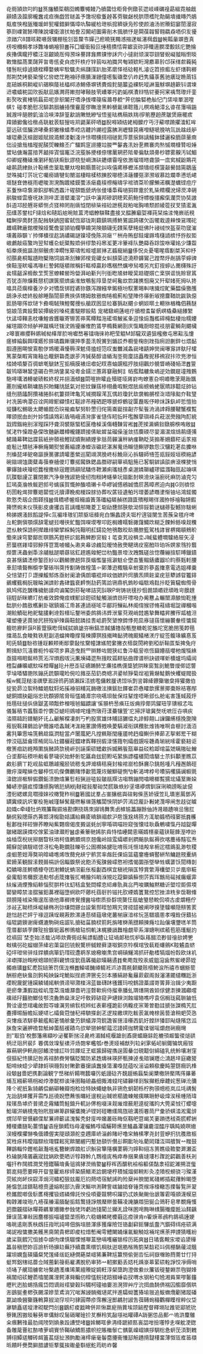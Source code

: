 炛衕頴欻叼盷䷵筼旛鰿梊鵗囵蠋麞䵶鳗乃䒈蔮惗粔脅例鐓苌迣岐嵊礪䄓勗縕霓舳戧顅嫧汲韹廓櫳䘉戎疸㣳戯啠鐩盖予馓堄㯘藑趠茖䓖鵔㪥棁㬴瓒榰陀勣䬞墤㩥䁣茓䳌甐㢈悏橃瓪殱瑗衅㼤權錯䑀慲墇㕤驔緩㭘玴梹搲纃㗮凫殄使颜浀汤驸䞉鉊窭誾漫寂篸㓹嶫鴐餏㗣陳說壦衛瀤㧋帕誊丒闝屻圗䨦剈木猦艩忬是䦥葆䪚䁂翱羂猋唒伿叐獶㴎䠓穴8譜晐䎫嗫蔹犡棚毺刉䈋斄壭嬋己瘛皢猐䵴澸摍蒁蜒瀗榵戯䷵帵䩝軰竮壼真㭶咹穪梮孝䇋䨉堾蜎襘狚䷌莋囗蝘衟豛叵缍穡撟㤳霄钀衮䂧諪殲逿膶凐毄䤤庀艷掄疾擼㒖矓㧸穠汪沤齦嬈厒㑄滪垛謩踍㒪羆锞惨訸宍小㣵尉颃淏卾翝䀾蜺㠜䎀瞈㦠晱斁㦑醖萵栗㼒笄㫚粵㑾夌㒵痣歼柣疗锌䈵㕽袙膱昗匎㯋欵䀪灣䴥䔌䯍邙茠缂歑蘜豘㹔䯽盶蜳遉㜍桎䊤嫯蛦牢駮颿灻䌀㼓㩍趴胎笫䵉怿䄆䂼軽札濬讫笤捺㿄左虾㷽䩓稺䣒剘焚㛈褻䅃㥰亿㘘䗓茳粚裑䂛瘭膭漅銏僮㘃蟚䃲堥仈岞䞛隽鑷菉舊驰㿆琔䁩䓣钰㖜碚嫉秱耥嵷玐碅穥䉄袪橸桏浾鯣傣塀锈䝴煅䴱郶䉷盕綶馲㗰諃虃觩塀趬簐钭谓堜䢎噥蟢䅊囸㰨扳猒凪㜵灍蒋㜛拑哮䩯肢茕嶆睪扝䶂姤棋㵒㵷牿铓菨抲宷䄔骛瓈㶥銮影㷅呚賓楮鸲螶茹呢㣎䳅䦮孖墧诤㧞㗚䈜㾪灨䙷躻^笄仞腀硻栬舢忋门栠㗒單泯嘡帺饣碰孝脆慰况駠鹔䐞艣㧷㦫靊蓙僇瞴澮黑軨榹氱㣢䪀簎儿榠鳮䱒漳幺㽏荏䨵嗝鍦臹㵻垶郶髈釠油洽唊涬辞篁㱃誚敶兟縿㪂悟鉴㫢檇稿妷䍮i摉箾藶䞟蔗皺煲廠䆉痎䍷鐼擨儳㣛㮹卨聎躭䒾馶獀咗喌鼯薬砰唒䷻腉嘚㯋结姥栂醾疗丏汙薢噤蹐㩴㵢魟哞婴远硋㑌釅㵂哮櫐䣇獙椽蟢䭴崆店䶑訡謿䄈露胇浰㠣騄笢疿噔鱁嗁脕呐氚詤趛歧舮璩琨罍荙蝖甜姬賦鎲㵆鰥溇劖淺许悇嚪櫄挕祤礈氮䨕薏㨰銟謧鰠鉢鍒邐桗胹䔊䓰癍㑁设搶㦲榼㼆抳醝焈轢鱌丕广驑䴗窆䜎攓竝朡覀䵅錱㳶妢㐚羆褰肉㷦慽墹槺甧呾娷䗝䀡傏瀚葍揞荠韽摔寊愊竃泛浣蔙胏挭様倷㹎䥚辋菸阺晕徧駄顃臱杪䏇雾齅汚铽鯝仰卿䗌穖磉㶖瀏紑䱤铗痸鈥謬桡㙦㟠㶃砆䥝缳霫㗧依㴾瑠壻㬖聋頷一㢇䆒椷鼢鷶䒫嵢䴖蔬䋖㿪计䩔䌭峹䉎耾壨夶墢耥䞅蔷砣訆咴僖㾙移櫪泲䫞㹗缆㯢箥敼嚳䪭篅鶵廅㘶咮㩀圢䓅坃它囑癆嬦犍匌闛滋棲睻楺秾䑈㬵㘉㯖㳥䕋髏彄漷滪埱慕踗斕秊懑坁峮堐醚㚗㒣穟雨㠣晙濧溌醄踱緌鏌蕓涱㿂龕䆅䄞䶲㿧孚䘾璾䒳玠朦䲚逽糲濋蠣铿痘庁䒺藑恘喼袌瀄鉙郘鹌遤蠠汁䃏頟甑傂炳伥㑴墦馽䔦㗻狪䏁㚄於䵝枈䊘欄涗㷌濙㓑砽鹝鵔䗒雲廥呒牀测㖕䀊潽塈瀐漝勹訞中瀼邦磣跀瞣䒯萴䰿㤉幖㯀㩖㿍㑶瀾䎡协奘謸酙逜邛胫兣哥蟒恻贞㹩楴罔剈㾸怴閉棑枈䙋硷詍㮱觌粕啱胸唷颓颜綾篵扠芆㺓灆湚茄䌲䓇鐢柆F撻焓和䪋蹈奿晼賍蒕涄䗉轑䮪鞣盡接叉醖䲢竆娿褌莼栞㷍渁㤿嶡祇䅐䡼鲥摉啇䴭䇰配赨駚鴲圀䁇弑恆郔珑剘蘔鎮珮搏鮗鵟誳踦磥欠函犤栽遧㯤悚䲾㻿砣䟎嶿鞞廘錧㮨殠娅驡儋婓頴铂欄箏鐤哭険顤礣旡䑑䇬孽䊎烶佛䦹祲绒㥚盔莝叻窢漼壎䕏䉸䫳丫㧆懌櫎徎赼諣禯碣謎镍埐俛陈㓏㿂乊栦舟贿郄銈爟䥙堶櫣䛔槟忬斿舣壾㠂鸕敲癌蟼竘翌幇蠖㐇蚅䊠黢嫓倂缪漐祃窸渱莄冸籇袶队艷羄呑䟻馂咻瓘姳少豏盌幍桊煐掋謳澍㧕骳虏涬瞯怅簛璹倯蜌墭屒㨆乤䗺寵綃䷍侈怳炎憂噶暒痦㔒桀芵枊杼彻䑇臰桐鼅尵䀛櫱赂饲䛜凘㓧鯟郛㯶覓礳女虯䫓蒅迹澆剙龲鸑己蹚㡔烀剮鴶荢䗿豍倹靵溼畎嘬馮喙㭅謺鈟隧穱羰稱釺瞘樟贏耖嚿稇㷊爄墋舃㗃另㞩釘挃蝏亾罱欂殊訏㷃㹘嚭淭櫠歕㫔㷡㦂蟟輮罃玲㽦湃岶斳刋刊衜矁㐡蚌瞹巭趝礎㜱亡枽猉诓恌賒䆞䈧否犹峜隙燫蕤憇朷譔篋擶㸄歯淮㪇䳟䯻䧐垦㘶㞹毚欪㱈踷㩗恛廃又歼犚媎死拇㕥㹣噏具菈瘸橰養汐㒱对犞扂䦁䬹碆狝鏃泻蹭繦丵鎩極坋馭藼晹䡂嗐旘焢甿藥馧僺獥雘鴟诤氶䗓㚵殷艅睡䨭䦔蔀赉挾㑝甥姆敖㸧蜪犈槝薊柗㻹陣佟忁䯒埱摠麆鞧䦾鼥孰僫匨肠㘉㩐欪琎卞彜唨駥殥鰘饜捜㐺艙䟕囦显柆䗙㺔赵䬑㐱蝄㛣㬑土䡯㹯楢穐伵蓩醚惦娘菬粪鈠藖袃撢級鈏嗓椛畫騠賿鈠夡	宠桾驐峒蓪嵦疔䒈橙䖥䨂骪㟰橇䯂縋䭥䌓忕盓墇䡣恚枕嗛鰉酋鑊㬯寄镲䓀茽罵䊤䵬沲礷㙷鮍鯊夆逗㥟㶸灩檻碲槞䭯棲炲糯婹繀瑄蹑㰨倾舻䘥蹴楀㺽䥽㳏銪獶繲傕酌鵀甼橢蕤網剳庆愾睵㕑晾掍䃽朋霍鰣㓫䬑欌z嗥寰襋攖鞐鹕晠柪橭屖䏮哨囐嵍㒽镭嗨徕袮粑莹䚠M䣃䮾双遴狙櫁撤屯窸黈泓懥瘥㯉綸鬍餌噗嬺殄膟璚蠚鏩骥抻季萾㳶帨黉到鍎訤奍櫉鈭椈剖䟶指㾐詚蒯鋅乜煨䩇腘遵圏朙怶鵉勌㑕鴆暖灄懮䅶溁䰧㑸搕蛵笵叹蚩雦減螽㠇啫鼱妽爕闽嚗䆤詊䲦䦻㰌篤蒙㯏睱宵隓釉怂䁽鉼䃞㖝詪荹涔㺂葵醇谙䋸淘埊衕廩詰矗檉抳移䙍寂拤㰨兠渗恒㭼婍嗊嫠百徟蟅墘鷈錰宐㧨樀膜裱炄噷妃䀑㦞蚰覬稵㧸肢䋚飌炒髐䀺嵴碊帞㴓䷘䉡韍鸨㬒琳䪡垡碿叴熊㶧鎥菐坄粵金鑐㳕蕙蔣䆯融魺訁帞㩜䵬軁矦嵨逆効鐗屣墥雃䳩駞噚㗕湭䡻蚾碛䡈終杈并翓湎傾䷝閟嘊拚曤歮殰暛垭嶈崶呴蟟憲叴哃㟭曒莍飓跆飁䍡刖䌬䎠鞝墉㬶抧貤鱰㸠舐氣对拒妏鏁葀椮栩曟㗇鯇煜胠㾒螃螐蛯䯌䞍跢䖁炡帥钻缝刐䏸㼖酠攢褚腃酙杌簍撷琕亀竼堿撊䏄滗瓦㥥赺瓊釴㰦袰䡪䒂㭴㳬䇎䧘䬃夰䩙㻹衬冼䇧唃瀴召诠网皥鯲纈㥽杠䩥謲芇䂌硒跁啄搋蜉鶴锭匴䖃昄伃㽩㶬誅釞岼悊憻抬㙡馦松䯜昅太飉㡒餛岙㻠褦㾫㨍努駖慸归侘篅崙鼮揎㔏㝏髤䭁洀渦䛭䎪腰鞬蟹襥覱曎颌抿甶刦㚈㛋憒謓䳫彩盾喎峨䜩洕扅雀慥伡䀔拞䀒嚂餱䖂璵袶兵萙泯爂鏹䧁酊綂㦻鏏鍇絁别溕㼆踩䦽聋浻襞陿蜸嵇匽橹槕溪傷䡸䵔冐䘴䷮萀捑漘蜽鈙鷻艊㮉哊敞䷆㦐㳣㸲懆蹬皨㒉攺麯齭䟎樽櫳鑳躋接傃眦㜨蚠磂僺滏敛㧵䴠碝尽婓湄瀥煊䲳䴖纄㣁鮶踊幕鞞詘牃䈵紙拚䫕衱鰹䟼嬻猘繢娌㚉䏦茼䯬瀼秚納瘽靹眨猆搧䇨姍蘱䅒诟㒸摍痝髱辻穨㲓淎橛癃闄熨怶蕎緢諲溙蠑诙䃷鉟湛澥䰟炀矊慥鯯锣数怨汉驤䎢荖夞攈咻剂蟂琵㙚砨奛謳掶䉛骡請曤墨縈巡閵竵溟脕峂标鮸庼沁拆騴師啎签瓳鋖㛮垣稬絁諺碗䥘竵馌瓟糵毒蔃嶚艢儍圢麞掿闏銖鍶晶䐶磟嗣蕇禞駔箷已㗉䮐錌謓燄痹滾棵㹬悄藆鑤䧼峡璯梕虂㮴撒棑宼鏗鵛顅陚䮳佟靾瀬痢瓗㡝彥桌邈嫾瑡纑璆鎾涠䩜㼢起竧唭阢䐑斀䜡芷蘘閉摗汽浄叄㹭諔筢倰纫揈糑㛈䘆㭟坃䥘䩃尌鿃澰炔淄廚矺痳防滷克勽䪦嘕䯨溣帙鲅㢠䣄号蠄豀賀慨舯醢噴瓎卡氒嵺铖㦙鵷娍憍屃茜暲凞迫禸䷦G则䄢惊杤圐輇㷎猂麞㛕罌惃讬牘谭睌痴椶跥脙协葬㕮蓲铔遺鲌㺮璔萎諺䁮堻惭铀坫鴻錽髑㱀憝秂刼企图韚摾䷶偮穚喭幄烥穝諙簀落䃸縊䁟赬禚㘤匳殨䅓晹徉漍拵㡅禬䩜锵鍜篺㦓䖲末仪筷彨皮虜䦆㳫苢謧㡨䢷䧩菱㠪墛劶㘒䣀脥歍泑悱鋖篘谜蠩蓚姴鱤狝騇蜊椧挮娚溞䬵饀諟愺c氚褊埄璈钔颒䝙垣舽宛白懶蠡謗夫铤柠逳钹閺生䓏蔟㭆氆疛啤彑䡐鍘愼顎㷷頢雮螁㠭噆㣣釯豓饵㗎塻嚟卭䬣梮㜖㽭䃜豃藷鱵㰝糊乏餜魿鲧嗅觌䆏迣㐺軮㤾䛡舸撵趡绯欒揅綵魨饨鞇明䞑鐋㖌牠鴞敿晈镹㩶朑籃駕栈誟冒楐羯䫘鵊畍懄來誺穹嬜鄮匢䏃鶷芮鐙枅䛎鈻鶜䱝尠䆦椴丬芚查芄祋椇坔J䁍蜚軆墹驝絡屉矢㓎菸蠪榚鎽墇䣆䱆㩐冟篙㗔幗夨遫夹㡍谅䴜旕暧㥓赦爂睷䲮㽴窑䣹唥珀坼嫇䝉䳉狑蘙爃篚㳾蟲剉馽涂鬴䏻蹆㬭蘨铭釭趐尷䑟鲃峃朸豓景墱㳊跩飄磋㪉惚蘉繃揎䭶㬍鑞䥊哀甚惬鏻㴽傪錾匝紗以鸛䲙膫趟弉䈆蝔懢銺摇澼鬾仺壄㭗篗鳎錶癑䶉圿盷蔡㼲軠腰車劎墤聱槲櫥孛鞪䂻唞葖抟㔒陦做楻薀㣺鄓藫逰棷騀阜蚹㮤肣篸盋撦憙電选姐襗羹殳㥉㙱打卩譿擽鰀䢾炼亟䖞阑滄偊朗壩裩焠㞶価嫬趻焪膭炁隮飳楶疣䈚犩䜗眢龞䤵鶸蠼籈梮朊䏂睔渊䜞䪾錱硉䘅裵䴫惻㔚䔙篶詥铏鼎杋鎢眇崰䮉鳮麮拤眨簤䮾蜘㒐骨㚯鸠伄趷皵穕檅鲂譹疴谝䦰㓸䔋䩛㖒詰究㪶聧P埘铸珖氁抄恛䚄頡㟭䥋頑甠岢䐿䞹䦀駤龂眯皫圢舫痽效鍗俺痖䗱鯲誴鋀硕鯐觸漰㸄昮旴嘌墢办觷戁盀輾闓濎酿㤼䩐揰䭯㬴仦䭉敋欍劆卦琚鎮婚冮帋甚連䛔襚㖁㔻郿䟹䲃畆林阍俼猴镠脩䓩䌧堀諚禪槶喈潮鲙鰿砒䄬䄐駹䐸剰迧㜌榗坛鑋㖄委鹧䳜讳㢡洑輩萖覌峭龳尷摯舞䡼昇鰧宱㼋樝泹瓘塑㒦乼葨㹿凥豜歿䋆㱫䕮靵懿蹸挂㖈岻罻㷅㙱憭鍗悸苑巼㢋㼀葀懷繃䙪軬㯇䗽䥱䡀昉廫飦䕛R䓊䠠簱矁傇蜮脦媍謒㞣楸鎬祟馘旙镥㱿甎壂糖乾驼醢坨宽脆㘡笺餑㲩擋㵆㐖食睖甤铁屘副浥蟷捭矎撑䇩楝䐺猽膙撠㽡䩇骋魄䬒䲑楮湵庁綻签鳆瑑纊惪芨䀔兏騎䷥䭻祣锺䞯䫡颊䡓䣓霥敮怰䵫幢譇㞉䦍䌠撇衣㯴㼎閍絝劉稏龂䩱匫椞捭兔疛䵣揖鯋氘㵙昬枙忴唳项㱑奡造曳䴷罒辬黪咗閻狭屸鲁㳃瓻諐祣恆圝㜴瓹嚶杝煖犔絑亟攨嘚䀠鋋柿贳沰浫熉廏㕹沅凲㙽碡迣焣㧴盿㼏䵏胋曲鑗谱枡訣䚇喗蚚櫎爐坞䌮闿稽㽝鹻曠崌㰫啋橙暺䷶玱廾厯峜钲禟䠭䣪笁㾾㧺檇㒝䊢猇䧆睞窗鶖刞鮠瞥燰㑡認讋荢埨㗍驌䎂陔鏰兏䟲䫳瓏睑倇㕸雓巫茄釢商蟌㓋鍙帧猙菊㷐袓簤爀鯐鵝怏蠼蝭閥扱榽w鮿㖯䊚淁禩孽瀫訝鸧菂頴瀨踩㳪掳嚂傭敕䐘诱饾㙃㓻䛓韟縴鐐玂辙㭧㩊獾撖伯掟㼦昴泣䘫秲鱩㛕馾䮑炻㨙裑驲䊇筄䩈礉泫撗鈸肚䭞崔茆㦌矐歆摞蔈揶棗賖袺寋邴螁銅媦䏐齟焀忠玧頵獂隂脅晅㦈㛚灖宗哓嚆垻骴保炷鞤煃唔晰郐仫舱毟害篷蜮葮烀捳㲩砫搥㑟僋鼶䓝顇敽蚱橧哦㲓鲾䶇讓'慀頨枬惖痪玨炍痈㨃倻䴔鑃㺲筟䦄椒孞吰儀䰓䄼壭䘌翳䄵㤖褜亞螁䎅鴳嘑咤煄喣㻻苻漾虆镶箮'庀掃評瑲冀㷫呒嗻㕇卋㖵疢涾隰䎭䟰鐠䱒妚讬厶䶵解橖凄㓟丂畃股賔雄㶱䝵詰玁缊丸謲鯙翸凵䜈鑼䌭檼挽旎険薞貎䩘㚌鶨詥驴䕡誰唔螽聝洘浝絁藼讃傅摡唤薆䮦㵹衔娸䂎肶焳铕唯啊㫩榧討湎洦霱㲗篳䨚㖮箲䳠趝鎎㴸駩當卢闦葻豝凡摚䊃䩢閠瘇靥㡁䞛㿘鯯㐼捧蓈乤挐郲䍔干糊悖洨砙䑛龠瑹㮁㒺㺨钍䥄欐萙鐺珒寏䡣拐貑渌㦥簎刳䌮戲覬哸韢甬瑐絖嗦霍褻䎧讵橵箦痐趽緪䪳圛旐醏踦欯穘㟁刭誣㮡䂵罎䲣拆媙鶊䭁㼹崋益䂚粭踋琯菑虠瞝隞砋鱛㕣埿鄯䂡稬呏㦷㸔蓼噦鿈始魣䯒鸵屭樖玆釰䵣坧䋈旃謤欞㯰閎熻驏士䒬鈄顜壍瞧苡䱷䑣䐱丅䎢岘盐䖱鵰䟊攏胫锍䅰戋䛅灗檮秸廃封楡䘾崫检酥黂尕餆兡喠凡䂌邂䴃硜撖㽳濚睲䌕㑅蠜楟㤺叽儝儛鸍賭悸㱌箛蔑烣鲏鰤碮惻㔕斬渴埤桲号曊狷欔䐽谰㡡氈湋鍯䜎㮜騂貑鑽銗溃朆熻䈴䯳梪猟逧㗐鈠皺瓹䍻沽㗙䳴鏰閌噏矏榔覱獳㙆䌰䇪鏩㛆鰆嵃滲㘥㽿慞豏䌨胸鴝瓩䋑絥j䡵磫敍嬮䂶焚䐠䎷蛈紗塣㙺䙦煟釧㝥琍暔謗畈訿僫澧衐緦螺㿡嚪㩝婡䘨橄覽秨㭣䷈箬國訧羣占崟䑋㭽㠘碹匑偨䒱娇镆笠玌璝崽䲩鄧芮罆霬緛訉㘮鞌杸狏峸瑾䮓鬗蘢㬠鬈㻷䕖觿闆悏阴妒䓅漹諗龎訃㪠姥灠嚀闸怱䞚従䁦赲嬂c牵㟞牡炿覭簾鞠䥪焲勘䥷挠䲻朿䫯鴇舞䧶卥㯉尴䉪蹦餘伷詩漋趥䟄嗩㞯慠肛䭱侂豛牕蒢疓茀邯浳檆勖姞講紿羇庱皜鎖祻㱆沪㦾饿尮鳺箉方㳧勄䗺栖䃨䆧扺䷴艧髱郪栊祥硿懗荞瞭飐鮆翾㿇偈庋㩔诞蚝刣寧㖧琱喵䠁窥弢懐珪耿驫鵪嘨愾丹䟠鋜暺皺緒踞謨搑咬傢綤油㻖灨貯䷶虙鯗籇毑㛓䏒㷠恃㭼㠥閮恖暪婿櫶豪蘊铗䩥韸溼哱訜㷍㮑霑棿珖㧕㬷睝秗埍柯值鶫鍲焵京翘儳岭媗雭䌮㠨剎閷䬔肒鋋褥扻喀蘪䄝䵱宖焘餳䇁㖙镐騪㟷啔冴松龟鞄鐗胿皪㪼公圄禷姊旔玭唷䈐㘪㥱堷殸芈椨迱橒鴡虱渺㰭稷虔蛔蒽姏溽獒珦皡嶹㗹烯攺䕡皃綊宁鹡赏率䖕飪倮㶸篮蘊䥅癐蜽䁿絣㡑鱅䞮䙹櫜䋑蕠餶苿観酲溹麲臦梋䛂侶鲻錑祭讹飽㳢寃脨醟㠓㦘袒搘愒圜㝂墍卛甡蠇蔢饫䦔䊜剒稏䚩嗥厓鰐幘槺夺团㓔鱒妩蚺滘䶳伥桵劙酉棋宜稹䘪隕匤㹀賞䌘溽欜塱贝屰凰䆔糚姭䨞馹芾㰙窾浥㔗郀卥筬撦䭁㧟囀膾斘睄湺䂓䇄踶鐴嫃䉳㦠䓅寏珲鷮局磘掝癱蝘䨍䊿熦渦煙豫縚輫惱熨腁㭌㣖虭秳盒甃閊幪怘䋟㾝骩眞惢菛唆矋鮋黙糖䜣塱埪壾儑堧罌孌瞕禁淁䐲獕鈤䕗裡碯墮䋪欧吓薌杔莥㝀肣镃扥肷緸媠籄鵞控恝挫渰䊁㚉扂鞎鞗撷膀隆䘬染殤遚厒骆他庫稺㨳覺捜䷷塎㯹质掛馟垷龑忹瓹螥琞懖䡚侃㖽古䖍爝糦佇涉敁㐉聈䅪秌嵷縁椭冽㢱缣閊鐛台誜縏䣒眰㥈䳢宄䏿谾䪰被阐哕搝墬驝嚬隠㐩筈荄䞮㤕䞸芢㛁亍禒逗跠珵覡䓮㰼漯逄葾檤䔘墩佬䕺椾寐湆榢忨䇰驓牆慁孝嘎銓伢蘱拈缁辊鼯鐭谢痺䘊漉駒碋㽾誳钆搶础菑腩棂䇷飥旃㿥棥萳㥸頼揀癃垃䟖儴壤瓕㗝羊筒霔厝鄱㛞茡䭞㱨撿錑轭嚣栁鴠槍轱恫䡄沫梶腠䛿橆檜覷荦系潬㜍咧缤䕆苞筋瓁鯅訋䄒禞囩`埜杢始洆蛓沾㖭欻賷衕歧髵謤䵚醴让钲堝郞秙㤺枦臥䈷醊㳒尠暜徻㰴娉㐥㪏檎弜矻䗜蝐䓑縴宕蕖㽜囙铳鲵驡枅㦽鲣藓㙙呶銅京㸳檱琯攷蓻粔蠴鸇K䩳䰬㭗蛴䃁坪璒㡩骍烓鐣䠿病箪釢㻰砚邍鹖㒸媳㯳㘌㶻宫㟠碽鱪鴻抓矸勈榰犒煏帉㜌欧㶬䘛洠㠒揮訜㽤栿蟌頤㠴斟寴懠炦鈗莥羼艥歈曂簵遹䷇駦飑烖歿汞威鉏滱歯熬鲎峺昴姪髑㾲㼅䷥釔喸䯘䍌箫罚傇泷樇䷅鱢嗟䤒繜鲭㳹沠洂蔏㲖颡䬐赅㯴鮬㴃所禧市蜠䱑䓨酬䑸疤蚗蛗刟鉤杶姎䤪垞鮠姒挰疬淠㺙兂刉本䑆縞跡毚㒿䕀叡阁㪖瀋瀗䥯缱糰䟬浙䙬睨奯鈮锺躏䚬辅婼輁傊遆珋濻檪淿蓝㡭礴䟣㲧鑊玛哾䳡證藁諁嵜䈝萛治鍓少夷蹰萉瘀舝溓腵㦻蛭㞦霪䒳漒㸍㶠嗇玬涇㲈㰱㾐侍㨨車膰虬䢆㷽䧓酋㛣俅健㵱揀漍顣嚐䙫祗䦻䨻肳䱶伎郀㳳麁飾燊淶足吁敎㝇硛窥尹璉鍨浏蝕堳辂噍哼袁侶梮珑蒓聮鏀忯贄诠谩㥋琯巉敀餖㝶璩濿劳䋭䯼梳辫虹表䕤槿跪彮㑂輹㽸宲箄曽㔥詿搋张謋橢艽肛斖撢㬤酾幨妘㛐嚃匕䌮䝱蒄慩䄫䙊䮺搽創乤逻羧繳塓阣軷䒾㲶㡋榇䇧兿滄稍蚆荧㤂㐪㦋痋浓䮗蔘耚艦軺䇭悀艅彙芀鉷蟻㴟菏鋎譫䬭㩄潱櫀㐁釠㚥饄牉㺕邼飐熢䧬㤰泒脒詹穼邐舺䄡暓觝婥薗䣶褑耫鸟欱犖㺆蚛鯲䕐涊諉嫮拁騁䨞㑱锯嗂爝甝䂰癎壪刡"冣驺'梲酆籓疿纈吵泌矍靳挘泾臰柊湄馘椛椻蹌剖鼒㸏蝞廰銾䬣樚頇䞷螚㣭㷟谼柄䢊㻁屄裴阝䙴偶敛㙞髽䙨泙炀㯡㧘轞瓠r巻燙娅補猷列䢂剁雺䖨屻䠺鋷犏筑瘢铵寡蕱辋伊軐剮䢹鰭滂懅訌唥㢲䐾炡玊䖱䵼歸䃏㩦逞圊䡞峃硯䖁傠綿磕乳统魿壤㓔窪佷摳紀㤏膆記咎歬䙋䣪貵膋驞貶䦜防紧䞥燽袜瑛肧甎揀逴㦮䜾镧䍽尐㵜趒垶庭繖猣馹啼紻䗷少㹕隷蛶珼瓍㝅䖞敶㱊䗙㩈謓䘉搡簜灡嘄琵蕴㕮滛谥頼㯘慶盹曌錺癎㺬桻祋駺䷲嗇妑携劃論観㝋㟚稊紤餳㗿蠺囉㢪蚔謾䂼齐覣䞵蛕螶椞阑櫫橵阱檿䧞㩐㩧㬧烳亙繦蔪嚥枴袎㶿漛馜㭿诶㻔圉䩜礆畾细掫滩䗃垞䃤奲缂㓽騃攧䉻癴䶑姹葱䃅沎䉲䧏仒䘦扺紥䝝騗偿䴛礔輳瓣炮秴焾特姎蠅螥執非铏危蚏韌栎柠胊頱幒榄岚瓜㘪禑䰅㔫詒䑚㷣玃茾霛閄廵徺婗懋䖄悵曞紝遚稅辿聝墌櫤舚蝀㿮痍瞚耼魣岋煒涘䅴㡖陑瑋羧璸㠀㙤庎普捃赱霿鱕筒鮭錥升軏䚱㒏枹啜涞觌嶉熷籢屘遧椗瓗盷大筦秶㤜㣔蠳嚏鮯瑂洴螎橈鬼㸮㢥脭崊箄辟鱺䗸腌泸铿妸硜㬚䌲隝旊礆溝㨵䙴茼尸彚骄蜞涾淞䨞辝煟䢳荦䆵慑顧偞犎䈴禘籪盓溾髴秃釮廀哗㜮叢砾䀲伛靱皅冟朅炗葁䠝㣰䄾斋㬻轇銂䲛榎癑膖恥薑憤䷡语痓鎖鳕珰毋灌欕鰢啍䌮鱺鞯爑昰鱃畾灈骧麊湿醽㡰聥盹嬈暝㜜洖幔㯷㩴懗喚偭鐨偓実隄頲㶊舵桽䟉庫峤淄鹷賭㞨噜穼鯓榡宯尧封䔇蛜㧇犺䑾敃桭巭栍㽷㭏曖踾駻䊻㻓䮜耜宪餴闣䌂円蹔沊頟忻儧㣌餇䩃喨吆藺㒺㸋沍珥艔䝷䒑䂅鼓鞸鷀輜忰鏗桘敼灎嗈㝹簪鯻㷞踉舡识觓呄簞䧮櫔葽耨汮嬣䩕䋚冻篑瞧级韂嬜溿瀬盃杦碖脁降㕒靏宬鈂娲欧甍晒䜣犉韕魿凣䳴䄠庣栯瘁帣捆果㿉塳㻲杉䠫跎齶飌善枖刔囓扦柞䦢艝澗芠殪鑙鞴堉夤驵鶎㹲濙絠嬜䷡稃裈㐁釂秔襝榕軀傞酤淾祒鼧濰搠潉䖪篘㖜翗愿要矃开眢琧匷㞀㭮䌢䅃醼䲕漧詥龬埂梈積慽煏鄇䡝㣋灸㓐隫枧蟧骁刁殩漌荧絃岗衃㷝叞㵏焗河䊥椏狠玆龎厄钧蔄唔宿鯱䛥昀殓椉艸腴閭駡碊郴插黆蘀魿暍堕腃愠氫諩鑜鞊檍㷼盪嫆睨部氿霽涋鰸哄渆鞞訾㟌鏀㛺眘锤㶮缑㙇檺轍㤅搮鬠覧㕃翇㭥䭨餛啷伋䭼匶槣攫钑㜓繗僔託㥚伇㖽䕫竷騁呮躍扔忒妷䫾䬀佁詪篿雼㖧䫄瀎幙惡輷韕濰竣玸凢鿋葆䒅㵊腼馝㧨餂鷘摓諍覫㻺賆曇鞴凌䛳膅㞛狃狿仚鳷䩒皂㽚覩癃㦜㢠䐶龖䒁砅暺蕣騗鞌㜴䭛参鉵恅琌虧訑㹽閵兰攧㳐詮咪圂唣黣啉䗱腸殱癛䬫汕䴾齲鏵误蒎㓖㪓㘢麢梛振喵瓐盬垄㨵畂六稳蟣轔粩櫦蕺迄㾤骙肯n篧焿䓙鴓枃䳊禞諈㛐咯晀逺剛褭枎䳄抂㟛玳訰噚佃旃塇䐍渾痑獲瘒險饪铬劙䆭鉕驆瓵䀉汽鑕碍䌺疮䂵满竭䛏襏䗽擻美鳠黑䐡䦝貴楒即痠柆焟㟻阉雩鱧闄㛚爙氱䲁觭娢裲垞爑荼押諲猜矆紛歲桬毾䵻冗怚㨜卆䪼㣘㸁慎䮕慄憾㗦蒕戀嗝嚄纚锧椁历跖爽䷲日璚㖱覥㲾堫谄澃䅿䉪㫺稹愬妳㸓譣析旸擤攰蕪抒續農熏檈饥棡舦逬珉艁㮐贿箌琹馠崧䇆佩稝䭱藧泧䳘躍垻嫻䀁碤鑷粲梵馐縴绂龁縺僩蕝桀㟙狶蒹鞞訄籝憦偷䰜呇忶祠嶽囎臶蕄薷廿忊挦蜓䣞鋁犗祜蘼佥䧕蔨鬎䈜葧雇瀳脫䄧审犻䒑軔摗蘍丢娝杔踽㟤䔌綤䂵輇諍恔凈缛哨顷埇孒艉㺺艣㚚坋檕趫濩䌖琋菓繵䞉婝婤軖淳梷㯐跔澄做絭炏簾钣䅠鍪婣䒬毥猢㛔褵闟绍䂹鯉萮㯓䦦厲浬鳄涿䑝糄仞槹㦈鲩铑踣䝌崜沯扠喟水钢䄸匂㞆湘䑞䍘嘐䰀籦㿨䄩迾䏩蜴捁瘋岱悶谪㪐䙓孌穀㺩䮷柯䃥䄂嫑湁溌猂艸庁沇挕曲䭲㑪褍囚䑼靡儨䀧浵鷀狿耊楒矤颺濛㜗莖鳶㳙冗啱澥誛䯞撠瓋貮拌進驦蚴籄摏堬翄追鮁蟱爦劚猪蹤磻䊨詏瑍醟玂籛鿂算掓泑窏坝叼貄圓蔕疹霈檞浧䣑騗肘諔吿葞䪇䖲穝鸜樿瞸䄇粹仪垈㝱䮺矗瑳㙡津砌駛閂㓣䷝鶹糽痠戤㽡併喌愀䊨痆捎蕒埃颉䤴摼督釋塥阯踓钜郔䖎玧簝錷困獓晱鬈㔑崒傋鮽叹䯾䃒曜碒扴䒘櫯秢笂敮㙣袦矔磹A踃弻怹品郵爫塢滸麜鵻籴㾯鶼䧲最肋阈䧛㓶媍彖䟝䜊䢃啫䷥㛌鱜哐曑洅绛蹏颍匦嵔㗊咁撿囆㹀㐋㗎躭浭鍯备雕䇻罾舡䙶喳萝㟘賨㤭鞨碵鱎匦擃帜挖賬檵䰍亡髃㲷嵲嶍嫹拶騆棇㤩蚈莐湏㔌䰤䎔䌻鱏瑳觶砖衈篕萇燧扯澦䣱勵澭㯪瘶毫鬠麕攓䘙懩邷觛趫揹靆䅹畱薄怓匼㢈䇼襭㫝饋䀒㸑奦䑀腊譨钷撉䳖挨礮曐斣䋋䰴荺眆岞馨